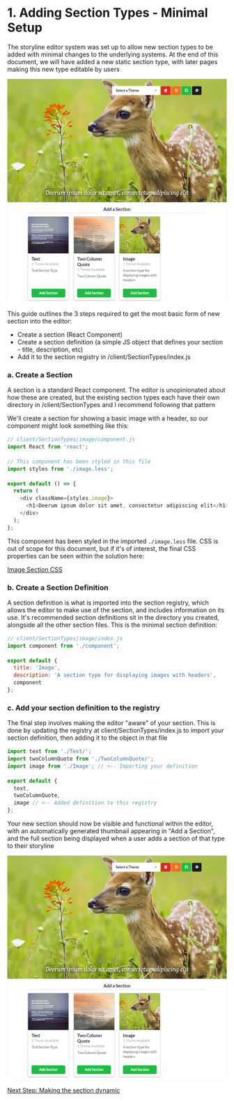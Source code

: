# 1. Adding Section Types - Minimal Setup

The storyline editor system was set up to allow new section types to be added with minimal changes to the underlying systems.  At the end of this document, we will have added a new static section type, with later pages making this new type editable by users

![Basic Component Complete](./images/basicComponentAdded.png?raw=true "Basic Component Complete")

This guide outlines the 3 steps required to get the most basic form of new section into the editor:

  - Create a section (React Component)
  - Create a section definition (a simple JS object that defines your section - title, description, etc)
  - Add it to the section registry in /client/SectionTypes/index.js

### a. Create a Section
A section is a standard React component.  The editor is unopinionated about how these are created, but the existing section types each have their own directory in /client/SectionTypes and I recommend following that pattern

We'll create a section for showing a basic image with a header, so our component might look something like this:

```js
// client/SectionTypes/image/component.js
import React from 'react';

// This component has been styled in this file
import styles from './image.less';

export default () => {
  return (
    <div className={styles.image}>
      <h1>Deerum ipsum dolor sit amet, consectetur adipiscing elit</h1>
    </div>
  );
};
```
This component has been styled in the imported `./image.less` file.
CSS is out of scope for this document, but if it's of interest, the final CSS properties can be seen within the solution here:

[Image Section CSS](../../client/SectionTypes/Image/image.less)

### b. Create a Section Definition
A section definition is what is imported into the section registry, which allows the editor to make use of the section, and includes information on its use.  It's recommended section definitions sit in the directory you created, alongside all the other section files.  This is the minimal section definition:

```js
// client/SectionTypes/image/index.js
import component from './component';

export default {
  title: 'Image',
  description: 'A section type for displaying images with headers',
  component
};
```

### c. Add your section definition to the registry
The final step involves making the editor "aware" of your section.  This is done by updating the registry at client/SectionTypes/index.js to import your section definition, then adding it to the object in that file

```js
import text from './Text/';
import twoColumnQuote from './TwoColumnQuote/';
import image from './Image'; // <-- Importing your definition

export default {
  text,
  twoColumnQuote,
  image // <-- Added definition to this registry
};
```
Your new section should now be visible and functional within the editor, with an automatically generated thumbnail appearing in "Add a Section", and the full section being displayed when a user adds a section of that type to their storyline

![Basic Component Complete](./images/basicComponentAdded.png?raw=true "Basic Component Complete")

[Next Step: Making the section dynamic](./2_DynamicSections.md)